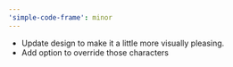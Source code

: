 ```yaml
---
'simple-code-frame': minor
---
```


- Update design to make it a little more visually pleasing.
- Add option to override those characters
